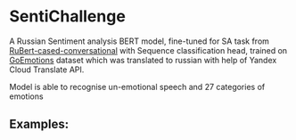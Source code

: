# SentiChallenge

A Russian Sentiment analysis BERT model, fine-tuned for SA task from 
[RuBert-cased-conversational](https://huggingface.co/DeepPavlov/rubert-base-cased-conversational) 
with Sequence classification head, trained on [GoEmotions](https://ai.googleblog.com/2021/10/goemotions-dataset-for-fine-grained.html)
dataset which was translated to russian with help of Yandex Cloud Translate API.

Model is able to recognise un-emotional speech and 27 categories of emotions

Examples:
---

<p align="center">
  <https://github.com/stas1f1/SentiChallenge/blob/main/example.png" width="500" title="hover text">
</p>
